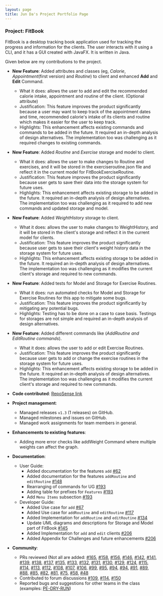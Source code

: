 ```yaml
---
layout: page
title: Jun Da's Project Portfolio Page
---
```


### Project: FitBook

FitBook is a desktop tracking book application used for tracking the progress and information
for the clients. The user interacts with it using a CLI, and it has a GUI created with JavaFX.
It is written in Java.

Given below are my contributions to the project.

* **New Feature**: Added attributes and classes (eg, *Calorie*, *Appointment*(first version) and *Routine*) to client and enhanced **Add** and **Edit** Command.
  * What it does: allows the user to add and edit the recommended calorie intake, appointment and routine of the client. (Optional attribute)
  * Justification: This feature improves the product significantly because a user may want to keep track of the appointment dates and time,
    recommended calorie's intake of its clients and routine which makes it easier for the user to keep track.
  * Highlights: This enhancement affects existing commands and commands to be added in the future. It required an in-depth analysis of design alternatives. The implementation too was challenging as it required changes to existing commands.

* **New Feature**: Added *Routine* and *Exercise* storage and model to client.
  * What it does: allows the user to make changes to Routine and exercises, and it will be stored in the exerciseroutine.json file and reflect it in the current model for FitBookExerciseRoutine.
  * Justification: This feature improves the product significantly because user gets to save their data into the storage system for future uses.
  * Highlights: This enhancement affects existing storage to be added in the future. It required an in-depth analysis of design alternatives. The implementation too was challenging as it required to add new commands and updated storage and model.

* **New Feature**: Added *WeightHistory* storage to client.
  * What it does: allows the user to make changes to WeightHistory, and it will be stored in the client's storage and reflect it in the current model for clients.
  * Justification: This feature improves the product significantly because user gets to save their client's weight history data in the storage system for future uses.
  * Highlights: This enhancement affects existing storage to be added in the future. It required an in-depth analysis of design alternatives. The implementation too was challenging as it modifies the current client's storage and required to new commands.

* **New Feature**: Added tests for Model and Storage for Exercise Routines.
  * What it does: run automated checks for Model and Storage for Exercise Routines for this app to mitigate some bugs.
  * Justification: This feature improves the product significantly by mitigating any potential bugs.
  * Highlights: Testing has to be done on a case to case basis. Testings for storages are not simple and required an in-depth analysis of design alternatives.

* **New Feature**: Added different commands like (*AddRoutine and EditRoutine commands*).
  * What it does: allows the user to add or edit Exercise Routines.
  * Justification: This feature improves the product significantly because user gets to add or change the exercise routines in the storage system for future uses.
  * Highlights: This enhancement affects existing storage to be added in the future. It required an in-depth analysis of design alternatives. The implementation too was challenging as it modifies the current client's storage and required to new commands.

* **Code contributed**: [RepoSense link](https://nus-cs2103-ay2223s2.github.io/tp-dashboard/?search=jundatan&breakdown=true&sort=groupTitle%20dsc&sortWithin=title&since=2023-02-17&timeframe=commit&mergegroup=&groupSelect=groupByRepos&checkedFileTypes=docs~functional-code~test-code~other)

* **Project management**:
  * Managed releases `v1.3` (1 releases) on GitHub.
  * Managed milestones and issues on GitHub.
  * Managed work assignments for team members in general.

* **Enhancements to existing features**:
  * Adding more error checks like addWeight Command where multiple weights can affect the graph.

* **Documentation**:
  * User Guide:
    * Added documentation for the features `add` [\#62](https://github.com/AY2223S2-CS2103T-T15-2/tp/pull/62)
    * Added documentation for the features `addRoutine` and `editRoutine` [\#148](https://github.com/AY2223S2-CS2103T-T15-2/tp/pull/148)
    * Rearranging of commands for UG [\#193](https://github.com/AY2223S2-CS2103T-T15-2/tp/pull/193)
    * Adding table for prefixes for `Features` [\#193](https://github.com/AY2223S2-CS2103T-T15-2/tp/pull/193)
    * Add `Menu Items` subsection [\#193](https://github.com/AY2223S2-CS2103T-T15-2/tp/pull/193)
  * Developer Guide:
    * Added Use case for `add` [\#67](https://github.com/AY2223S2-CS2103T-T15-2/tp/pull/67)
    * Added Use case for `addRoutine` and `editRoutine` [\#117](https://github.com/AY2223S2-CS2103T-T15-2/tp/pull/117)
    * Added Implementation for `addRoutine` and `editRoutine` [\#134](https://github.com/AY2223S2-CS2103T-T15-2/tp/pull/134)
    * Update UML diagrams and descriptions for Storage and Model part of FitBook [\#145](https://github.com/AY2223S2-CS2103T-T15-2/tp/pull/145)
    * Added Implementation for `add` and `edit` clients [\#206](https://github.com/AY2223S2-CS2103T-T15-2/tp/pull/206)
    * Added Appendix for Challenges and future enhancements [\#206](https://github.com/AY2223S2-CS2103T-T15-2/tp/pull/206)
* **Community**:
  * PRs reviewed (Not all are added:
  [\#165](https://github.com/AY2223S2-CS2103T-T15-2/tp/pull/165),
  [\#158](https://github.com/AY2223S2-CS2103T-T15-2/tp/pull/158),
  [\#156](https://github.com/AY2223S2-CS2103T-T15-2/tp/pull/156),
  [\#146](https://github.com/AY2223S2-CS2103T-T15-2/tp/pull/146),
  [\#142](https://github.com/AY2223S2-CS2103T-T15-2/tp/pull/142),
  [\#141](https://github.com/AY2223S2-CS2103T-T15-2/tp/pull/141),
  [\#139](https://github.com/AY2223S2-CS2103T-T15-2/tp/pull/139),
  [\#138](https://github.com/AY2223S2-CS2103T-T15-2/tp/pull/138),
  [\#137](https://github.com/AY2223S2-CS2103T-T15-2/tp/pull/137),
  [\#135](https://github.com/AY2223S2-CS2103T-T15-2/tp/pull/135),
  [\#133](https://github.com/AY2223S2-CS2103T-T15-2/tp/pull/133),
  [\#132](https://github.com/AY2223S2-CS2103T-T15-2/tp/pull/132),
  [\#131](https://github.com/AY2223S2-CS2103T-T15-2/tp/pull/131),
  [\#130](https://github.com/AY2223S2-CS2103T-T15-2/tp/pull/130),
  [\#129](https://github.com/AY2223S2-CS2103T-T15-2/tp/pull/129),
  [\#124](https://github.com/AY2223S2-CS2103T-T15-2/tp/pull/124),
  [\#115](https://github.com/AY2223S2-CS2103T-T15-2/tp/pull/115),
  [\#114](https://github.com/AY2223S2-CS2103T-T15-2/tp/pull/114),
  [\#113](https://github.com/AY2223S2-CS2103T-T15-2/tp/pull/113),
  [\#112](https://github.com/AY2223S2-CS2103T-T15-2/tp/pull/112),
  [\#108](https://github.com/AY2223S2-CS2103T-T15-2/tp/pull/108),
  [\#107](https://github.com/AY2223S2-CS2103T-T15-2/tp/pull/107),
  [\#106](https://github.com/AY2223S2-CS2103T-T15-2/tp/pull/106),
  [\#99](https://github.com/AY2223S2-CS2103T-T15-2/tp/pull/99),
  [\#95](https://github.com/AY2223S2-CS2103T-T15-2/tp/pull/95),
  [\#94](https://github.com/AY2223S2-CS2103T-T15-2/tp/pull/94),
  [\#94](https://github.com/AY2223S2-CS2103T-T15-2/tp/pull/94),
  [\#91](https://github.com/AY2223S2-CS2103T-T15-2/tp/pull/91),
  [\#89](https://github.com/AY2223S2-CS2103T-T15-2/tp/pull/89),
  [\#88](https://github.com/AY2223S2-CS2103T-T15-2/tp/pull/88),
  [\#85](https://github.com/AY2223S2-CS2103T-T15-2/tp/pull/85),
  [\#82](https://github.com/AY2223S2-CS2103T-T15-2/tp/pull/82),
  [\#81](https://github.com/AY2223S2-CS2103T-T15-2/tp/pull/81),
  [\#75](https://github.com/AY2223S2-CS2103T-T15-2/tp/pull/75),
  [\#58](https://github.com/AY2223S2-CS2103T-T15-2/tp/pull/58),
  [\#48](https://github.com/AY2223S2-CS2103T-T15-2/tp/pull/48)
  * Contributed to forum discussions
  [\#109](https://github.com/nus-cs2103-AY2223S2/forum/issues/109),
  [\#114](https://github.com/nus-cs2103-AY2223S2/forum/issues/114),
  [\#150](https://github.com/nus-cs2103-AY2223S2/forum/issues/150)
  * Reported bugs and suggestions for other teams in the class (examples: [PE-DRY-RUN](https://github.com/jundatan/ped))
